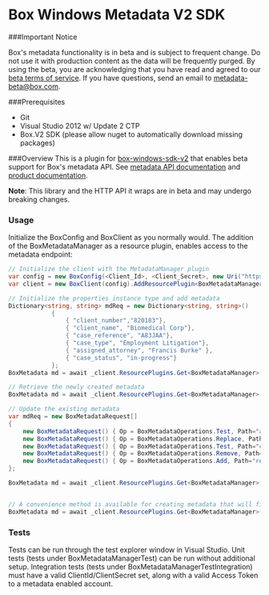 Box Windows Metadata V2 SDK 
==================


###Important Notice

Box's metadata functionality is in beta and is subject to frequent change.
Do not use it with production content as the data will be frequently purged.
By using the beta, you are acknowledging that you have read and agreed to our
[beta terms of service](https://cloud.box.com/s/w73uuums8jjaumtri853). If you
have questions, send an email to metadata-beta@box.com.


###Prerequisites
* Git  
* Visual Studio 2012 w/ Update 2 CTP  
* Box.V2 SDK (please allow nuget to automatically download missing packages)

###Overview
This is a plugin for [box-windows-sdk-v2](https://github.com/box/box-windows-sdk-v2) 
that enables beta support for Box's metadata API. See
[metadata API documentation](https://developers.box.com/metadata-api/) and
[product documentation](https://developers.box.com/metadata-web-application/).



**Note**: This library and the HTTP API it wraps are in beta and may undergo breaking
changes.

### Usage

Initialize the BoxConfig and BoxClient as you normally would. The addition of the BoxMetadataManager as a resource plugin, enables access to the metadata endpoint:

```c#
// Initialize the client with the MetadataManager plugin
var config = new BoxConfig(<Client_Id>, <Client_Secret>, new Uri("https://boxsdk"));
var client = new BoxClient(config).AddResourcePlugin<BoxMetadataManager>();

// Initialize the properties instance type and add metadata 
Dictionary<string, string> mdReq = new Dictionary<string, string>() 
            {
                { "client_number","820183"}, 
                { "client_name", "Biomedical Corp"}, 
                { "case_reference", "A83JAA"}, 
                { "case_type", "Employment Litigation"}, 
                { "assigned_attorney", "Francis Burke" },
                { "case_status", "in-progress"}
            };
BoxMetadata md = await _client.ResourcePlugins.Get<BoxMetadataManager>().CreateMetadata("YOUR_FILE_ID", mdReq);

// Retrieve the newly created metadata
BoxMetadata md = await _client.ResourcePlugins.Get<BoxMetadataManager>().GetMetadata(TestFileId);

// Update the existing metadata
var mdReq = new BoxMetadataRequest[]
{
    new BoxMetadataRequest() { Op = BoxMetadataOperations.Test, Path="assigned_attorney", Value="Francis Burke"},
    new BoxMetadataRequest() { Op = BoxMetadataOperations.Replace, Path="assigned_attorney", Value="Eugene Huang"},
    new BoxMetadataRequest() { Op = BoxMetadataOperations.Test, Path="case_status", Value="in-progress"},
    new BoxMetadataRequest() { Op = BoxMetadataOperations.Remove, Path="case_status", Value="Francis Burke"},
    new BoxMetadataRequest() { Op = BoxMetadataOperations.Add, Path="retention_length", Value="7_years"}
};

BoxMetadata md = await _client.ResourcePlugins.Get<BoxMetadataManager>().UpdateMetadata(TestFileId, mdReq);


// A convenience method is available for creating metadata that will first try the create endpoint, and if the type instance is already available, will automatically retry with the updates endpoint
BoxMetadata md = await _client.ResourcePlugins.Get<BoxMetadataManager>().CreateOrUpdateMetadata(TestFileId, mdReq);

```


### Tests

Tests can be run through the test explorer window in Visual Studio. Unit tests (tests under BoxMetadataManagerTest) can be run without additional setup. Integration tests (tests under BoxMetadataManagerTestIntegration) must have a valid ClientId/ClientSecret set, along with a valid Access Token to a metadata enabled account.
